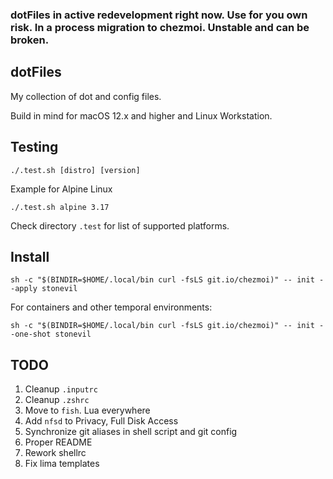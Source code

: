 ### dotFiles in active redevelopment right now. Use for you own risk. In a process migration to chezmoi. Unstable and can be broken.

## 

## dotFiles

My collection of dot and config files.

Build in mind for macOS 12.x and higher and Linux Workstation.

## Testing

```shell
./.test.sh [distro] [version]
```

Example for Alpine Linux

```shell
./.test.sh alpine 3.17
```

Check directory ```.test``` for list of supported platforms.

## Install

```shell
sh -c "$(BINDIR=$HOME/.local/bin curl -fsLS git.io/chezmoi)" -- init --apply stonevil
```

For containers and other temporal environments:

```shell
sh -c "$(BINDIR=$HOME/.local/bin curl -fsLS git.io/chezmoi)" -- init --one-shot stonevil
```

## TODO

1. Cleanup ```.inputrc```
2. Cleanup ```.zshrc```
3. Move to ```fish```. Lua everywhere
4. Add ```nfsd``` to Privacy, Full Disk Access 
5. Synchronize git aliases in shell script and git config
6. Proper README
7. Rework shellrc
8. Fix lima templates
